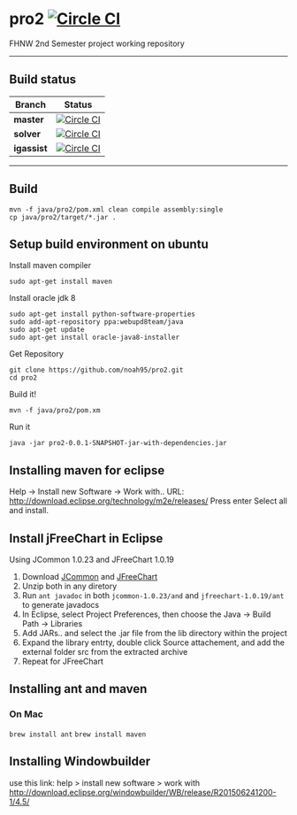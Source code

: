 # pro2  [![Circle CI](https://circleci.com/gh/noah95/pro2/tree/master.svg?style=shield&amp;circle-token=1242b68593e38e62a5369f0a6cf95e30adc733d2)](https://circleci.com/gh/noah95/pro2/tree/master)

FHNW 2nd Semester project working repository

------------

## Build status

| Branch   | Status |
|----------|--------|
| **master**   | [![Circle CI](https://circleci.com/gh/noah95/pro2/tree/master.svg?style=shield&amp;circle-token=1242b68593e38e62a5369f0a6cf95e30adc733d2)](https://circleci.com/gh/noah95/pro2/tree/master)       |
| **solver**   | [![Circle CI](https://circleci.com/gh/noah95/pro2/tree/solver.svg?style=shield&amp;circle-token=1242b68593e38e62a5369f0a6cf95e30adc733d2)](https://circleci.com/gh/noah95/pro2/tree/master)       |
| **igassist** | [![Circle CI](https://circleci.com/gh/noah95/pro2/tree/igassist.svg?style=shield&amp;circle-token=1242b68593e38e62a5369f0a6cf95e30adc733d2)](https://circleci.com/gh/noah95/pro2/tree/master)       |

------------

## Build
```
mvn -f java/pro2/pom.xml clean compile assembly:single
cp java/pro2/target/*.jar .
```

## Setup build environment on ubuntu
Install maven compiler
```
sudo apt-get install maven
```
Install oracle jdk 8
```
sudo apt-get install python-software-properties
sudo add-apt-repository ppa:webupd8team/java
sudo apt-get update
sudo apt-get install oracle-java8-installer
```
Get Repository
```
git clone https://github.com/noah95/pro2.git
cd pro2
```
Build it!
```
mvn -f java/pro2/pom.xm
```
Run it
```
java -jar pro2-0.0.1-SNAPSHOT-jar-with-dependencies.jar
```


## Installing maven for eclipse

Help -> Install new Software -> Work with..
URL: http://download.eclipse.org/technology/m2e/releases/
Press enter
Select all and install.

## Install jFreeChart in Eclipse

Using JCommon 1.0.23 and JFreeChart 1.0.19 

1. Download [JCommon](https://sourceforge.net/projects/jfreechart/files/) and [JFreeChart](https://sourceforge.net/projects/jfreechart/files/)
2. Unzip both in any diretory
3. Run `ant javadoc` in both `jcommon-1.0.23/and` and `jfreechart-1.0.19/ant` to generate javadocs
4. In Eclipse, select Project Preferences, then choose the Java ->
Build Path -> Libraries
5. Add JARs.. and select the .jar file from the lib directory within the project
6. Expand the library entrty, double click Source attachement, and add the external folder src from the extracted archive
7. Repeat for JFreeChart

## Installing ant and maven
### On Mac
`brew install ant`
`brew install maven`

## Installing Windowbuilder
use this link:
help > install new software > work with
http://download.eclipse.org/windowbuilder/WB/release/R201506241200-1/4.5/